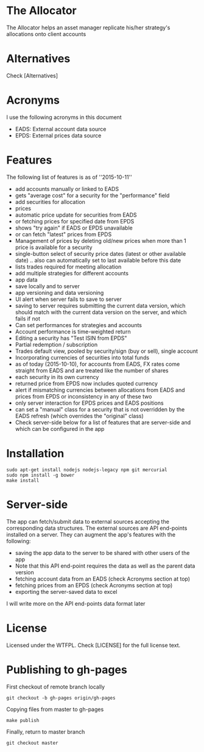 # The Allocator
The Allocator helps an asset manager replicate his/her strategy's allocations onto client accounts

# Alternatives
Check [Alternatives]

# Acronyms
I use the following acronyms in this document
* EADS: External account data source
* EPDS: External prices data source

# Features
The following list of features is as of ''2015-10-11''
* add accounts manually or linked to EADS
 * gets "average cost" for a security for the "performance" field
* add securities for allocation
* prices
 * automatic price update for securities from EADS
 * or fetching prices for specified date from EPDS
  * shows "try again" if EADS or EPDS unavailable
 * or can fetch "latest" prices from EPDS
 * Management of prices by deleting old/new prices when more than 1 price is available for a security
* single-button select of security price dates (latest or other available date) .. also can automatically set to last available before this date
* lists trades required for meeting allocation
* add multiple strategies for different accounts
* app data
 * save locally and to server
 * app versioning and data versioning
  * UI alert when server fails to save to server
  * saving to server requires submitting the current data version, which should match with the current data version on the server, and which fails if not
* Can set performances for strategies and accounts
 * Account performance is time-weighted return
* Editing a security has "Test ISIN from EPDS"
* Partial redemption / subscription
* Trades default view, pooled by security/sign (buy or sell), single account
* Incorporating currencies of securities into total funds
 * as of today (2015-10-10), for accounts from EADS, FX rates come straight from EADS and are treated like the number of shares
* each security in its own currency
 * returned price from EPDS now includes quoted currency
 * alert if mismatching currencies between allocations from EADS and prices from EPDS or inconsistency in any of these two
* only server interaction for EPDS prices and EADS positions
* can set a "manual" class for a security that is not overridden by the EADS refresh (which overrides the "original" class)
* Check server-side below for a list of features that are server-side and which can be configured in the app

# Installation

    sudo apt-get install nodejs nodejs-legacy npm git mercurial
    sudo npm install -g bower
    make install

# Server-side
The app can fetch/submit data to external sources accepting the corresponding data structures.
The external sources are API end-points installed on a server.
They can augment the app's features with the following:
* saving the app data to the server to be shared with other users of the app
 * Note that this API end-point requires the data as well as the parent data version
* fetching account data from an EADS (check Acronyms section at top)
* fetching prices from an EPDS (check Acronyms section at top)
* exporting the server-saved data to excel

I will write more on the API end-points data format later

# License
Licensed under the WTFPL. Check [LICENSE] for the full license text.

# Publishing to gh-pages

First checkout of remote branch locally

    git checkout -b gh-pages origin/gh-pages

Copying files from master to gh-pages

    make publish

Finally, return to master branch

    git checkout master
